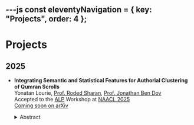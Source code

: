 ---js
const eleventyNavigation = {
	key: "Projects",
	order: 4
};
---
# Projects

## 2025

- **Integrating Semantic and Statistical Features for Authorial Clustering of Qumran Scrolls**  
Yonatan Lourie, [Prof. Roded Sharan](https://www.cs.tau.ac.il/~roded/), [Prof. Jonathan Ben Dov](https://english.tau.ac.il/profile/028799815)  
  Accepted to the [ALP](https://www.ancientnlp.com/alp2025/) Workshop at [NAACL 2025](https://2025.naacl.org/)  
  [Coming soon on arXiv](#)

	<details>
	<summary>Abstract</summary>

	We present a novel framework for authorial classification and clustering of the Qumran Dead Sea Scrolls (DSS). Our approach combines modern Hebrew BERT embeddings with traditional natural language processing features in a graph neural network (GNN) architecture.

	Our results outperform baseline methods on both the Dead Sea Scrolls and a validation dataset of the Hebrew Bible. In particular, we leverage our model to provide significant insights into long-standing debates, including the classification of sectarian and non-sectarian texts and the division of the Hodayot collection of hymns.

	Interactive visualizations are available at the [project site](https://yonatanlou.github.io/QumranNLP/).

	</details>

